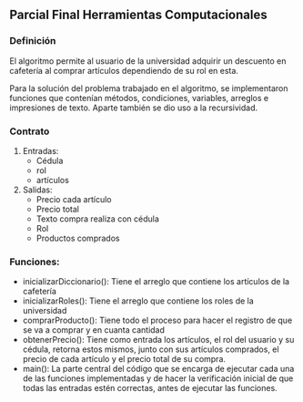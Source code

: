 ﻿## Parcial Final Herramientas Computacionales
### Definición

El algoritmo permite al usuario de la universidad adquirir un descuento en cafetería al comprar artículos
dependiendo de su rol en esta.

Para la solución del problema trabajado en el algoritmo, se implementaron funciones que contenían métodos,
condiciones, variables, arreglos e impresiones de texto. Aparte también se dio uso a la recursividad.

### Contrato

1. Entradas: 
	- Cédula
	- rol
	- artículos
2. Salidas: 
	- Precio cada artículo
	- Precio total
	- Texto compra realiza con cédula
	- Rol
	- Productos comprados

### Funciones:

- inicializarDiccionario(): Tiene el arreglo que contiene los artículos de la cafetería
- inicializarRoles(): Tiene el arreglo que contiene los roles de la universidad
- comprarProducto(): Tiene todo el proceso para hacer el registro de que se va a comprar y en cuanta cantidad
- obtenerPrecio(): Tiene como entrada los artículos, el rol del usuario y su cédula, retorna estos mismos,
junto con sus artículos comprados, el precio de cada artículo y el precio total de su compra.
- main(): La parte central del código que se encarga de ejecutar cada una de las funciones implementadas y de hacer
la verificación inicial de que todas las entradas estén correctas, antes de ejecutar las funciones.	
